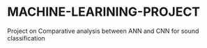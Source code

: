 # MACHINE-LEARINING-PROJECT
Project on Comparative analysis between ANN and CNN for sound classification
